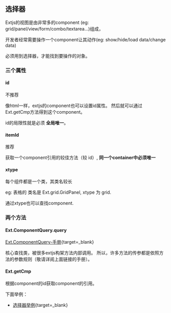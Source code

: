 ## 选择器

Extjs的视图是由非常多的component (eg: grid/panel/view/form/combo/textarea...)组成，

开发者经常需要操作一个component让其动作(eg: show/hide/load data/change data)

必须用到选择器，才能找到要操作的对象。

### 三个属性

#### id

不推荐

像html一样，extjs的component也可以设置id属性。
然后就可以通过Ext.getCmp方法得到这个component。

id的局限性就是必须 **全局唯一**。

#### itemId

推荐

获取一个component引用的较佳方法（较 id）,
**同一个container中必须唯一**


#### xtype
每个组件都是一个类，其类名较长

eg: 表格的 类名是 Ext.grid.GridPanel, xtype 为 grid.

通过xtype也可以查找component.


### 两个方法

#### Ext.ComponentQuery.query

[Ext.ComponentQuery-手册](http://docs.php-admin.com/extjs4/docs/index.html#!/api/Ext.ComponentQuery){target=_blank}

核心查找类，被很多extjs构架方法内部调用。
所以，许多方法的传参都是依照方法的参数规则（敬请详阅上面链接的手册）。

#### Ext.getCmp

根据component的id获取component的引用。


下面举例：

* [选择器举例](http://runjs.cn/code/qqvg8gwk){target=_blank}

